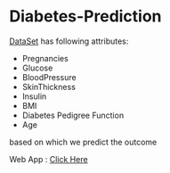 # Diabetes-Prediction

[DataSet](https://www.dropbox.com/s/uh7o7uyeghqkhoy/diabetes.csv?dl=0) has following attributes:
  * Pregnancies
  * Glucose
  * BloodPressure
  * SkinThickness	
  * Insulin	
  * BMI	
  * Diabetes Pedigree Function
  * Age
  
based on which we predict the outcome

Web App : [Click Here](https://sahil-chhabra-09-diabetes-pred.streamlit.app/)
